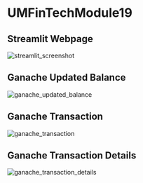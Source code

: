 # UMFinTechModule19


## Streamlit Webpage

![streamlit_screenshot](https://user-images.githubusercontent.com/61864923/205997238-5fcc0a59-ef5d-44f7-a946-3ed56da80ea2.JPG)

## Ganache Updated Balance

![ganache_updated_balance](https://user-images.githubusercontent.com/61864923/205997253-97af776c-6621-453c-a946-b1d245749ab5.JPG)

## Ganache Transaction

![ganache_transaction](https://user-images.githubusercontent.com/61864923/205997276-10e88d65-bf08-43b9-b164-4610a0caa33e.JPG)

## Ganache Transaction Details

![ganache_transaction_details](https://user-images.githubusercontent.com/61864923/205997290-8c739a1a-7ee2-4e69-94b3-fabc7dee860e.JPG)


